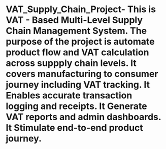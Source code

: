 # VAT_Supply_Chain_Project- This is VAT - Based Multi-Level Supply Chain Management System. The purpose of the project is automate product flow and VAT calculation across suppply chain levels. It covers manufacturing to consumer journey including VAT tracking. It Enables accurate transaction logging and receipts. It Generate VAT reports and admin dashboards. It Stimulate end-to-end product journey.
